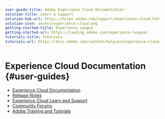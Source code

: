 ```yaml
---
user-guide-title: Adobe Experience Cloud Documentation
solution-title: Learn & Support
solution-hub-url: https://helpx.adobe.com/support/experience-cloud.html
solution-icon: assets/experience-cloud.png
getting-started-title: Experience League
getting-started-url: https://landing.adobe.com/experience-league/
tutorials-title: Tutorials
tutorials-url: https://docs.adobe.com/content/help/en/experience-cloud/tutorials/home.html
---
```


# Experience Cloud Documentation {#user-guides}

+ [Experience Cloud Documentation](home.md)
+ [Release Notes](https://docs.adobe.com/content/help/en/release-notes/experience-cloud/current.html)
+ [Experience Cloud Learn and Support](https://helpx.adobe.com/support/experience-cloud.html)
+ [Community Forums](https://forums.adobe.com/community/experience-cloud/)
+ [Adobe Training and Tutorials](https://helpx.adobe.com/learning.html?promoid=KAUDK)

<!--
+ [About Moving to Experience League](/help/landing-user-guides/experience-league-preview.md)
-->